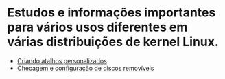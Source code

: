 # Estudos e informações importantes para vários usos diferentes em várias distribuições de kernel Linux.
* [Criando atalhos personalizados](https://github.com/nathanzilgo/Linux-and-Shell-Script/blob/master/atalhos.md)
* [Checagem e configuração de discos removíveis](https://github.com/nathanzilgo/Linux-and-Shell-Script/blob/master/disks/pendrive.md)
